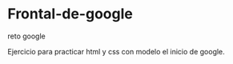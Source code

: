 # Frontal-de-google
reto google

Ejercicio para practicar html y css con modelo el inicio de google.
